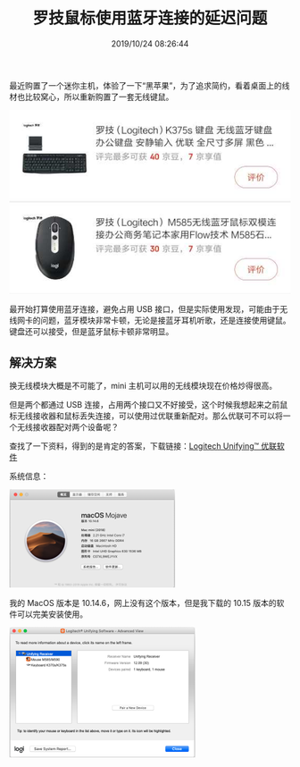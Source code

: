﻿---
title: "罗技鼠标使用蓝牙连接的延迟问题"
date: "2019/10/24 08:26:44"
updated: "2020/02/11 13:19:11"
permalink: "delay-problem-of-using-bluetooth-connection-in-logit-mouse/"
categories:
 - [操作系统, MacOS]
---

最近购置了一个迷你主机，体验了一下“黑苹果”，为了追求简约，看着桌面上的线材也比较窝心，所以重新购置了一套无线键鼠。

![Screenshot_20191024081651718_com.jingdong.a.png](./191024-delay-problem-of-using-bluetooth-connection-in-logit-mouse-01.png)

最开始打算使用蓝牙连接，避免占用 USB 接口，但是实际使用发现，可能由于无线网卡的问题，蓝牙模块非常卡顿，无论是接蓝牙耳机听歌，还是连接使用键鼠。键盘还可以接受，但是蓝牙鼠标卡顿非常明显。

## 解决方案

换无线模块大概是不可能了，mini 主机可以用的无线模块现在价格炒得很高。

但是两个都通过 USB 连接，占用两个接口又不好接受，这个时候我想起来之前鼠标无线接收器和鼠标丢失连接，可以使用过优联重新配对。那么优联可不可以将一个无线接收器配对两个设备呢？

查找了一下资料，得到的是肯定的答案，下载链接：[Logitech Unifying™ 优联软件](https://support.logi.com/hc/zh-cn/articles/360025297913)

系统信息：

![屏幕快照 20191024 上午8.27.36.png](./191024-delay-problem-of-using-bluetooth-connection-in-logit-mouse-02.png)

我的 MacOS 版本是 10.14.6，网上没有这个版本，但是我下载的 10.15 版本的软件可以完美安装使用。

![屏幕快照 20191024 上午8.29.46.png](./191024-delay-problem-of-using-bluetooth-connection-in-logit-mouse-03.png)


